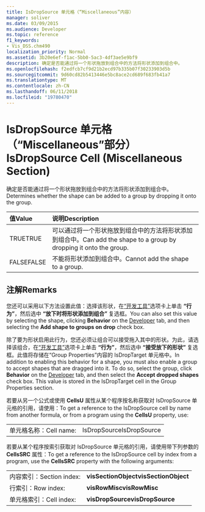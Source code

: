 ```yaml
---
title: IsDropSource 单元格（“Miscellaneous”内容）
manager: soliver
ms.date: 03/09/2015
ms.audience: Developer
ms.topic: reference
f1_keywords:
- Vis_DSS.chm490
localization_priority: Normal
ms.assetid: 3b20e6ef-f1ac-5bb0-5ac3-4df3ae5e9bf9
description: 确定是否能通过将一个形状拖放到组合中的方法将形状添加到组合中。
ms.openlocfilehash: f2edfcb7cf9d21b2ecd97b335b07f30233903d5b
ms.sourcegitcommit: 9d60cd82b5413446e5bc8ace2cd689f683fb41a7
ms.translationtype: MT
ms.contentlocale: zh-CN
ms.lasthandoff: 06/11/2018
ms.locfileid: "19780470"
---
```

# <a name="isdropsource-cell-miscellaneous-section"></a><span data-ttu-id="c6ff6-103">IsDropSource 单元格（“Miscellaneous”部分）</span><span class="sxs-lookup"><span data-stu-id="c6ff6-103">IsDropSource Cell (Miscellaneous Section)</span></span>

<span data-ttu-id="c6ff6-104">确定是否能通过将一个形状拖放到组合中的方法将形状添加到组合中。</span><span class="sxs-lookup"><span data-stu-id="c6ff6-104">Determines whether the shape can be added to a group by dropping it onto the group.</span></span>
  
|<span data-ttu-id="c6ff6-105">**值**</span><span class="sxs-lookup"><span data-stu-id="c6ff6-105">**Value**</span></span>|<span data-ttu-id="c6ff6-106">**说明**</span><span class="sxs-lookup"><span data-stu-id="c6ff6-106">**Description**</span></span>|
|:-----|:-----|
|<span data-ttu-id="c6ff6-107">TRUE</span><span class="sxs-lookup"><span data-stu-id="c6ff6-107">TRUE</span></span>  <br/> |<span data-ttu-id="c6ff6-108">可以通过将一个形状拖放到组合中的方法将形状添加到组合中。</span><span class="sxs-lookup"><span data-stu-id="c6ff6-108">Can add the shape to a group by dropping it onto the group.</span></span>  <br/> |
|<span data-ttu-id="c6ff6-109">FALSE</span><span class="sxs-lookup"><span data-stu-id="c6ff6-109">FALSE</span></span>  <br/> |<span data-ttu-id="c6ff6-110">不能将形状添加到组合中。</span><span class="sxs-lookup"><span data-stu-id="c6ff6-110">Cannot add the shape to a group.</span></span>  <br/> |
   
## <a name="remarks"></a><span data-ttu-id="c6ff6-111">注解</span><span class="sxs-lookup"><span data-stu-id="c6ff6-111">Remarks</span></span>

<span data-ttu-id="c6ff6-112">您还可以采用以下方法设置此值：选择该形状，在[“开发工具”](run-in-developer-mode-display-the-developer-tab.md)选项卡上单击 **“行为”**，然后选中 **“放下时将形状添加到组合”** 复选框。</span><span class="sxs-lookup"><span data-stu-id="c6ff6-112">You can also set this value by selecting the shape, clicking **Behavior** on the [Developer](run-in-developer-mode-display-the-developer-tab.md) tab, and then selecting the **Add shape to groups on drop** check box.</span></span> 
  
<span data-ttu-id="c6ff6-p101">除了要为形状启用此行为，您还必须让组合可以接受拖入其中的形状。为此，请选择该组合，在[“开发工具”](run-in-developer-mode-display-the-developer-tab.md)选项卡上单击 **“行为”**，然后选中 **“接受放下的形状”** 复选框。此值将存储在“Group Properties”内容的 IsDropTarget 单元格中。</span><span class="sxs-lookup"><span data-stu-id="c6ff6-p101">In addition to enabling this behavior for a shape, you must also enable a group to accept shapes that are dragged into it. To do so, select the group, click **Behavior** on the [Developer](run-in-developer-mode-display-the-developer-tab.md) tab, and then select the **Accept dropped shapes** check box. This value is stored in the IsDropTarget cell in the Group Properties section.</span></span> 
  
<span data-ttu-id="c6ff6-116">若要从另一个公式或使用 **CellsU** 属性从某个程序按名称获取对 IsDropSource 单元格的引用，请使用：</span><span class="sxs-lookup"><span data-stu-id="c6ff6-116">To get a reference to the IsDropSource cell by name from another formula, or from a program using the **CellsU** property, use:</span></span> 
  
|||
|:-----|:-----|
|<span data-ttu-id="c6ff6-117">单元格名称：</span><span class="sxs-lookup"><span data-stu-id="c6ff6-117">Cell name:</span></span>  <br/> |<span data-ttu-id="c6ff6-118">IsDropSource</span><span class="sxs-lookup"><span data-stu-id="c6ff6-118">IsDropSource</span></span>  <br/> |
   
<span data-ttu-id="c6ff6-119">若要从某个程序按索引获取对 IsDropSource 单元格的引用，请使用带下列参数的 **CellsSRC** 属性：</span><span class="sxs-lookup"><span data-stu-id="c6ff6-119">To get a reference to the IsDropSource cell by index from a program, use the **CellsSRC** property with the following arguments:</span></span> 
  
|||
|:-----|:-----|
|<span data-ttu-id="c6ff6-120">内容索引：</span><span class="sxs-lookup"><span data-stu-id="c6ff6-120">Section index:</span></span>  <br/> |<span data-ttu-id="c6ff6-121">**visSectionObject**</span><span class="sxs-lookup"><span data-stu-id="c6ff6-121">**visSectionObject**</span></span> <br/> |
|<span data-ttu-id="c6ff6-122">行索引：</span><span class="sxs-lookup"><span data-stu-id="c6ff6-122">Row index:</span></span>  <br/> |<span data-ttu-id="c6ff6-123">**visRowMisc**</span><span class="sxs-lookup"><span data-stu-id="c6ff6-123">**visRowMisc**</span></span> <br/> |
|<span data-ttu-id="c6ff6-124">单元格索引：</span><span class="sxs-lookup"><span data-stu-id="c6ff6-124">Cell index:</span></span>  <br/> |<span data-ttu-id="c6ff6-125">**visDropSource**</span><span class="sxs-lookup"><span data-stu-id="c6ff6-125">**visDropSource**</span></span> <br/> |
   

